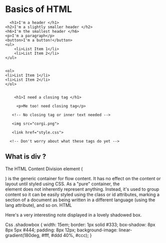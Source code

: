 # Basics of HTML



      <h1>I'm a header </h1>
    <h2>I'm a slightly smaller header </h2>
    <h6>I'm the smallest header </h6>
    <p>I'm a paragraph</p>
    <button>I'm a button!</button>
    <ul>
    	<li>List Item 1</li>
	    <li>List Item 2</li>
    </ul>


    <ol>
	<li>List Item 1</li>
	<li>List Item 2</li>
    </ol>
    
    
        <h1>I need a closing tag </h1>

         <p>Me too! need closing tag</p>
    
       <!-- No closing tag or inner text needed -->

       <img src="corgi.png">

       <link href="style.css">

      <!-- Don't worry about what these tags do yet -->
      
      
 ## What is div  ?   
The HTML Content Division element (<div>) is the generic container for flow content. It has no effect on the content or layout until styled using CSS.
As a "pure" container, the <div> element does not inherently represent anything. Instead, it's used to group content so it can be easily styled using the class or id attributes, marking a section of a document as being written in a different language (using the lang attribute), and so on.
						HTML
				<div class="shadowbox">
				  <p>Here's a very interesting note displayed in a
				  lovely shadowed box.</p>
				</div>
							Css
							.shadowbox {
						  width: 15em;
						  border: 1px solid #333;
						  box-shadow: 8px 8px 5px #444;
						  padding: 8px 12px;
						  background-image: linear-gradient(180deg, #fff, #ddd 40%, #ccc);
						}


